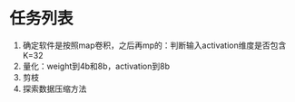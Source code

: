 # 任务列表
1. 确定软件是按照map卷积，之后再mp的：判断输入activation维度是否包含K=32
2. 量化：weight到4b和8b，activation到8b
3. 剪枝
4. 探索数据压缩方法
